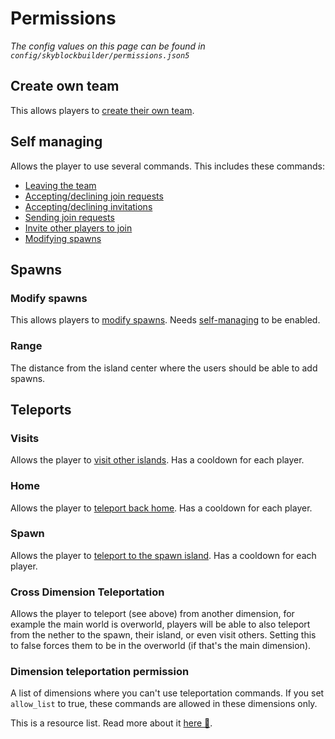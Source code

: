 # Permissions
*The config values on this page can be found in `config/skyblockbuilder/permissions.json5`*

## Create own team
This allows players to [create their own team](../user/user.md#create-an-own-island).

## Self managing
Allows the player to use several commands. This includes these commands:

- [Leaving the team](../packdev/admin.md#leaving-a-team)
- [Accepting/declining join requests](../user/join-team.md#accepting-requests)
- [Accepting/declining invitations](../user/invitations.md#accepting-invitations)
- [Sending join requests](../user/join-team.md#sending-a-join-request)
- [Invite other players to join](../user/invitations.md#inviting-users)
- [Modifying spawns](#modify-spawns)

## Spawns
### Modify spawns
This allows players to [modify spawns](../user/user.md#modify-spawns). Needs [self-managing](#self-managing) to be
enabled.

### Range
The distance from the island center where the users should be able to add spawns.

## Teleports
### Visits
Allows the player to [visit other islands](../user/visiting.md). Has a cooldown for each player.

### Home
Allows the player to [teleport back home](../user/user.md#teleporting-back-to-home-island). Has a cooldown for each 
player.

### Spawn
Allows the player to [teleport to the spawn island](../user/user.md#teleporting-to-spawn-island). Has a cooldown for 
each player.

### Cross Dimension Teleportation
Allows the player to teleport (see above) from another dimension, for example the main world is overworld, players will
be able to also teleport from the nether to the spawn, their island, or even visit others. Setting this to false forces
them to be in the overworld (if that's the main dimension).

### Dimension teleportation permission
A list of dimensions where you can't use teleportation commands. If you set `allow_list` to true, these commands are
allowed in these dimensions only.

This is a resource list. Read more about it [here 🔗](https://moddingx.org/libx/org/moddingx/libx/util/data/ResourceList.html#use_resource_lists_in_configs).